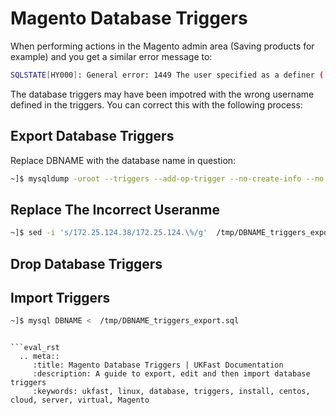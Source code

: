 # Magento Database Triggers

When performing actions in the Magento admin area (Saving products for example) and you get a similar error message to:

```bash
SQLSTATE[HY000]: General error: 1449 The user specified as a definer ('username'@'localhost') does not exist, query was: UPDATE `catelog_product_entity` SET `attrivute_set_id` =?, `sku` =?, has_options` =?, `required_options` =?, `created_at` =?, `updated_at` =? WHERE(entity_id = '4062)
```

The database triggers may have been impotred with the wrong username defined in the triggers. You can correct this with the following process:

## Export Database Triggers

Replace DBNAME with the database name in question:
```bash
~]$ mysqldump -uroot --triggers --add-op-trigger --no-create-info --no-data --no-create-db --skip-opt DBNAME > /tmp/DBNAME_triggers_export.sql
```

## Replace The Incorrect Useranme

```bash
~]$ sed -i 's/172.25.124.38/172.25.124.\%/g'  /tmp/DBNAME_triggers_export.sql
```

## Drop Database Triggers

## Import Triggers

```bash
~]$ mysql DBNAME <  /tmp/DBNAME_triggers_export.sql
```

```

```eval_rst
  .. meta::
     :title: Magento Database Triggers | UKFast Documentation
     :description: A guide to export, edit and then import database triggers
     :keywords: ukfast, linux, database, triggers, install, centos, cloud, server, virtual, Magento

